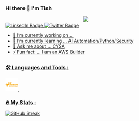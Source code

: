 ### Hi there 👋 I'm Tish



<div id"=header" align="center">
<img src="https://media.giphy.com/media/l0Iy88cWKqBeBN92o/giphy.gif" width="100"/>
</div>
<div id="badges">
  <a href="https://www.linkedin.com/in/metisha-harper-88912b62/">
     <img src="https://img.shields.io/badge/LinkedIn-blue?style=for-the-badge&logo=linkedin&logoColor=white" alt="LinkedIn Badge"/>
   </a>
  <a href="https://twitter.com/LilMzMuffinCup">
  <img src="https://img.shields.io/badge/Twitter-ff69b4?style=for-the-badge&logo=twitter&logoColor=white" alt="Twitter Badge"/>
  </div>




- 🔭 I’m currently working on ... 
- 🌱 I’m currently learning ... AI Automation/Python/Security 
- 💬 Ask me about ... CYSA
- ⚡ Fun fact: ... I am an AWS Builder
### :hammer_and_wrench: Languages and Tools :
  <img src="https://github.com/devicons/devicon/blob/master/icons/amazonwebservices/amazonwebservices-plain-wordmark.svg" title="AWS" alt="AWS" width="40" height="40"/>&nbsp;
  ### :fire: My Stats :
[![GitHub Streak](http://github-readme-streak-stats.herokuapp.com?user=cyb3rtish&date_format=M%20j%5B%2C%20Y%5D)](https://git.io/streak-stats)
